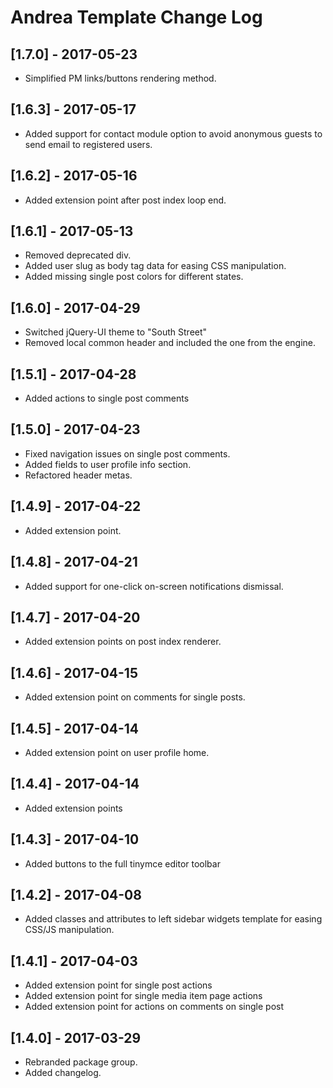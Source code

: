 
# Andrea Template Change Log

## [1.7.0] - 2017-05-23

- Simplified PM links/buttons rendering method.

## [1.6.3] - 2017-05-17

- Added support for contact module option to avoid anonymous guests to send email to registered users.

## [1.6.2] - 2017-05-16

- Added extension point after post index loop end.

## [1.6.1] - 2017-05-13

- Removed deprecated div.
- Added user slug as body tag data for easing CSS manipulation.
- Added missing single post colors for different states.

## [1.6.0] - 2017-04-29

- Switched jQuery-UI theme to "South Street"
- Removed local common header and included the one from the engine.

## [1.5.1] - 2017-04-28

- Added actions to single post comments

## [1.5.0] - 2017-04-23

- Fixed navigation issues on single post comments.
- Added fields to user profile info section.
- Refactored header metas.

## [1.4.9] - 2017-04-22

- Added extension point.

## [1.4.8] - 2017-04-21

- Added support for one-click on-screen notifications dismissal.

## [1.4.7] - 2017-04-20

- Added extension points on post index renderer.

## [1.4.6] - 2017-04-15

- Added extension point on comments for single posts.

## [1.4.5] - 2017-04-14

- Added extension point on user profile home.

## [1.4.4] - 2017-04-14

- Added extension points

## [1.4.3] - 2017-04-10

- Added buttons to the full tinymce editor toolbar

## [1.4.2] - 2017-04-08

- Added classes and attributes to left sidebar widgets template
  for easing CSS/JS manipulation.

## [1.4.1] - 2017-04-03

- Added extension point for single post actions
- Added extension point for single media item page actions
- Added extension point for actions on comments on single post

## [1.4.0] - 2017-03-29

- Rebranded package group.
- Added changelog.

